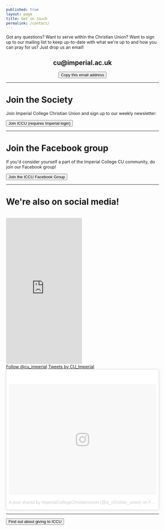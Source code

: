 ```yaml
---
published: true
layout: page
title: Get in touch
permalink: /contact/
---
```


Got any questions? Want to serve within the Christian Union? Want to sign up to our mailing list to keep up-to-date with what we're up to and how you can pray for us? Just drop us an email!

<script src="/assets/js/clipboard.min.js"></script>
<script>new ClipboardJS('.copy-button');</script>
<center>
  <h2 id="email-address">cu@imperial.ac.uk</h2>
  <button class="copy-button" data-clipboard-text="cu@imperial.ac.uk" id="copy-email-button" onclick="sayCopied()">Copy this email address</button>
</center>

<script>
  sayCopied = () => {
    var copyEmailButton = document.getElementById('copy-email-button');
    copyEmailButton.innerHTML = 'Copied!';
    copyEmailButton.style.backgroundColor = '#9CCF31';
    copyEmailButton.style.color = '#FFFFFF';
    copyEmailButton.style.fontWeight = '700';
  }
</script>

***

# Join the Society

Join Imperial College Christian Union and sign up to our weekly newsletter:

[<button>Join ICCU (requires Imperial login)</button>](https://www.imperialcollegeunion.org/activities/a-to-z/222)

***

# Join the Facebook group

If you'd consider yourself a part of the Imperial College CU community, do join our Facebook group!

[<button>Join the ICCU Facebook Group</button>](https://www.facebook.com/groups/imperialcu/)

***

# We're also on social media!
<br/>
<div class="three-column-container">
  <div class="third-column">
    <iframe src="https://www.facebook.com/plugins/page.php?href=https%3A%2F%2Fwww.facebook.com%2Fimperialcu%2F&tabs=timeline&width=250&height=480&small_header=false&adapt_container_width=true&hide_cover=false&show_facepile=true&appId=473593349504427" width="250" height="480" style="border:none;overflow:hidden" scrolling="no" frameborder="0" allowTransparency="true"></iframe>
  </div>
  <div class="third-column">
    <a href="https://twitter.com/cu_imperial?ref_src=twsrc%5Etfw" class="twitter-follow-button" data-size="large" data-show-count="false">Follow @cu_imperial</a><script async src="https://platform.twitter.com/widgets.js" charset="utf-8"></script>
    <a class="twitter-timeline" data-height="450" data-theme="light" href="https://twitter.com/CU_Imperial?ref_src=twsrc%5Etfw">Tweets by CU_Imperial</a> <script async src="https://platform.twitter.com/widgets.js" charset="utf-8"></script>
  </div>
  <div class="third-column">
    <blockquote class="instagram-media" data-instgrm-permalink="https://www.instagram.com/p/Be2zEISnjTC/" data-instgrm-version="8" style=" background:#FFF; border:0; border-radius:3px; box-shadow:0 0 1px 0 rgba(0,0,0,0.5),0 1px 10px 0 rgba(0,0,0,0.15); margin: 1px; max-width:658px; padding:0; width:99.375%; width:-webkit-calc(100% - 2px); width:calc(100% - 2px);"><div style="padding:8px;"> <div style=" background:#F8F8F8; line-height:0; margin-top:40px; padding:37.5% 0; text-align:center; width:100%;"> <div style=" background:url(data:image/png;base64,iVBORw0KGgoAAAANSUhEUgAAACwAAAAsCAMAAAApWqozAAAABGdBTUEAALGPC/xhBQAAAAFzUkdCAK7OHOkAAAAMUExURczMzPf399fX1+bm5mzY9AMAAADiSURBVDjLvZXbEsMgCES5/P8/t9FuRVCRmU73JWlzosgSIIZURCjo/ad+EQJJB4Hv8BFt+IDpQoCx1wjOSBFhh2XssxEIYn3ulI/6MNReE07UIWJEv8UEOWDS88LY97kqyTliJKKtuYBbruAyVh5wOHiXmpi5we58Ek028czwyuQdLKPG1Bkb4NnM+VeAnfHqn1k4+GPT6uGQcvu2h2OVuIf/gWUFyy8OWEpdyZSa3aVCqpVoVvzZZ2VTnn2wU8qzVjDDetO90GSy9mVLqtgYSy231MxrY6I2gGqjrTY0L8fxCxfCBbhWrsYYAAAAAElFTkSuQmCC); display:block; height:44px; margin:0 auto -44px; position:relative; top:-22px; width:44px;"></div></div><p style=" color:#c9c8cd; font-family:Arial,sans-serif; font-size:14px; line-height:17px; margin-bottom:0; margin-top:8px; overflow:hidden; padding:8px 0 7px; text-align:center; text-overflow:ellipsis; white-space:nowrap;"><a href="https://www.instagram.com/p/Be2zEISnjTC/" style=" color:#c9c8cd; font-family:Arial,sans-serif; font-size:14px; font-style:normal; font-weight:normal; line-height:17px; text-decoration:none;" target="_blank">A post shared by ImperialCollegeChristianUnion (@ic_christian_union)</a> on <time style=" font-family:Arial,sans-serif; font-size:14px; line-height:17px;" datetime="2018-02-06T13:03:16+00:00">Feb 6, 2018 at 5:03am PST</time></p></div></blockquote> <script async defer src="//www.instagram.com/embed.js"></script>
  </div>
</div>

***

[<button>Find out about giving to ICCU</button>](/give)
